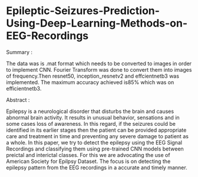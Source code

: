# Epileptic-Seizures-Prediction-Using-Deep-Learning-Methods-on-EEG-Recordings

Summary :

The data was is .mat format which needs to be converted to images in order to implement CNN. Fourier Transform was done to convert them into images of frequency.Then resnet50, inception_resnetv2 and effcientnetb3 was implemented. The maximum accuracy achieved is85% which was on efficientnetb3.


Abstract :
 
Epilepsy is a neurological disorder that disturbs the brain and causes abnormal brain activity. It results in unusual behavior, sensations and in some cases loss of awareness. In this regard, if the seizures could be identified in its earlier stages then the patient can be provided appropriate care and treatment in time and preventing any severe damage to patient as a whole. In this paper, we try to detect the epilepsy using the EEG Signal Recordings and classifying them using pre-trained CNN models between preictal and interictal classes. For this we are advocating the use of American Society for Epilpsy Dataset. The focus is on detecting the epilepsy pattern from the EEG recordings in a accurate and timely manner. 

